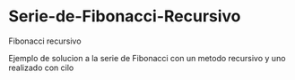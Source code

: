 # Serie-de-Fibonacci-Recursivo
Fibonacci recursivo

Ejemplo de solucion a la serie de Fibonacci con un metodo recursivo y uno realizado con cilo
